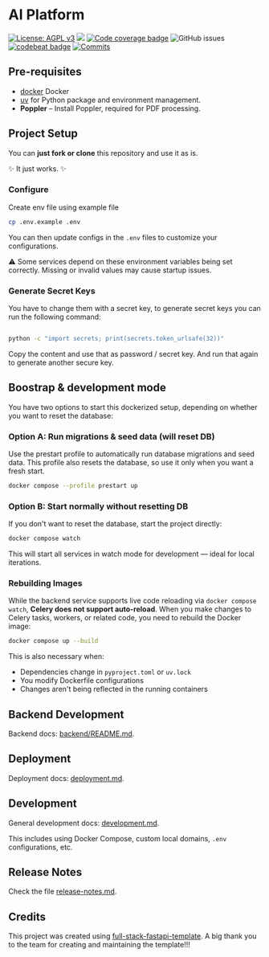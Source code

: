 # AI Platform

[![License: AGPL v3](https://img.shields.io/badge/License-AGPL%20v3-blue.svg)](https://www.gnu.org/licenses/agpl-3.0)
![](https://github.com/ProjectTech4DevAI/ai-platform/workflows/Continuous%20Integration/badge.svg)
[![Code coverage badge](https://img.shields.io/codecov/c/github/ProjectTech4DevAI/ai-platform/staging.svg)](https://codecov.io/gh/ProjectTech4DevAI/ai-platform/branch/staging)
![GitHub issues](https://img.shields.io/github/issues-raw/ProjectTech4DevAI/ai-platform)
[![codebeat badge](https://codebeat.co/badges/dd951390-5f51-4c98-bddc-0b618bdb43fd)](https://codebeat.co/projects/github-com-ProjectTech4DevAI/ai-platform-staging)
[![Commits](https://img.shields.io/github/commit-activity/m/ProjectTech4DevAI/ai-platform)](https://img.shields.io/github/commit-activity/m/ProjectTech4DevAI/ai-platform)

## Pre-requisites

- [docker](https://docs.docker.com/get-started/get-docker/) Docker
- [uv](https://docs.astral.sh/uv/) for Python package and environment management.
- **Poppler** – Install Poppler, required for PDF processing.

## Project Setup

You can **just fork or clone** this repository and use it as is.

✨ It just works. ✨

### Configure

Create env file using example file

```bash
cp .env.example .env
```

You can then update configs in the `.env` files to customize your configurations.

⚠️ Some services depend on these environment variables being set correctly. Missing or invalid values may cause startup issues.

### Generate Secret Keys


You have to change them with a secret key, to generate secret keys you can run the following command:

```bash

python -c "import secrets; print(secrets.token_urlsafe(32))"

````

Copy the content and use that as password / secret key. And run that again to generate another secure key.

## Boostrap & development mode

You have two options to start this dockerized setup, depending on whether you want to reset the database:
### Option A: Run migrations & seed data (will reset DB)

Use the prestart profile to automatically run database migrations and seed data.
This profile also resets the database, so use it only when you want a fresh start.
```bash
docker compose --profile prestart up
```

### Option B: Start normally without resetting DB

If you don't want to reset the database, start the project directly:
```bash
docker compose watch
```
This will start all services in watch mode for development — ideal for local iterations.

### Rebuilding Images

While the backend service supports live code reloading via `docker compose watch`, **Celery does not support auto-reload**. When you make changes to Celery tasks, workers, or related code, you need to rebuild the Docker image:

```bash
docker compose up --build
```

This is also necessary when:
- Dependencies change in `pyproject.toml` or `uv.lock`
- You modify Dockerfile configurations
- Changes aren't being reflected in the running containers

## Backend Development

Backend docs: [backend/README.md](./backend/README.md).

## Deployment

Deployment docs: [deployment.md](./deployment.md).

## Development

General development docs: [development.md](./development.md).

This includes using Docker Compose, custom local domains, `.env` configurations, etc.

## Release Notes

Check the file [release-notes.md](./release-notes.md).

## Credits

This project was created using [full-stack-fastapi-template](https://github.com/fastapi/full-stack-fastapi-template). A big thank you to the team for creating and maintaining the template!!!
